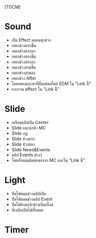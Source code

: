 [TOCM]

# Sound
- เปิด Effect ตลอดทุกช่วง
- เพลงช่วงแรกขึ้น
- เพลงช่วงแรกลง
- เพลงช่วงสองขึ้น
- เพลงช่วงสองลง
- เพลงช่วงสามขึ้น
- เพลงช่วงสามลง
- เพลงช่วง After
- โดยเพลงแนะนำที่ตื่นเต้นสไตล์ EDM ใน “Link นี้”
- และรวม effect ใน “Link นี้”

# Slide
- เตรียมคลิปเปิด Center
- Slide แนะนำตัว MC
- Slide กฎ
- Slide ช่วงแรก
- Slide ช่วงสอง
- Slide News&Events
- คลิป Events ต่างๆ
- โดยทั้งหมดติดต่อขอจาก MC และใน “Link นี้”

# Light
- ปิดไฟหมดช่วงคลิปเปิด
- ปิดไฟหมดช่วงคลิป Event
- ปิดไฟด้านหน้าช่วงเปิดสไลด์
- ที่เหลือเปิดไฟทั้งหมด

# Timer
